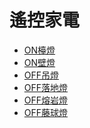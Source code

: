 
<html>
  <head>
    <meta charset="utf-8">
    <meta name="viewport" content="width=device-width; initial-scale=1.0; maximum-scale=1.0; user-scalable=0;">
  </head>
  <body>
    <h1>遙控家電</h1>
    <div id="lights">
      <ul>
        <li><a href="sw?id=0"><span class='sw on'>ON</span>檯燈</a></li>
        <li><a href="sw?id=1"><span class="sw on">ON</span>壁燈</a></li>
        <li><a href="sw?id=2"><span class="sw off">OFF</span>吊燈</a></li>
        <li><a href="sw?id=3"><span class="sw off">OFF</span>落地燈</a></li>
        <li><a href="sw?id=4"><span class="sw off">OFF</span>熔岩燈</a></li>
        <li><a href="sw?id=5"><span class="sw off">OFF</span>藤球燈</a></li>
      </ul>
    </div>
 </body>
</html>
